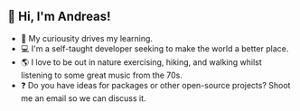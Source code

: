## :wave: Hi, I'm Andreas!

- :brain: My curiousity drives my learning.
- :computer: I'm a self-taught developer seeking to make the world a better place.
- :earth_americas: I love to be out in nature exercising, hiking, and walking whilst listening to some great music from the 70s.
- :question: Do you have ideas for packages or other open-source projects? Shoot me an email so we can discuss it.
